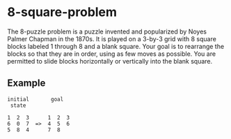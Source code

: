 # 8-square-problem

The 8-puzzle problem is a puzzle invented and popularized by Noyes Palmer Chapman in the 1870s. It is played on a 3-by-3 grid with 8 square blocks labeled 1 through 8 and a blank square. Your goal is to rearrange the blocks so that they are in order, using as few moves as possible. You are permitted to slide blocks horizontally or vertically into the blank square. 

## Example

```
initial       goal
 state

1  2  3      1  2  3
6  0  7  =>  4  5  6
5  8  4      7  8  

```
